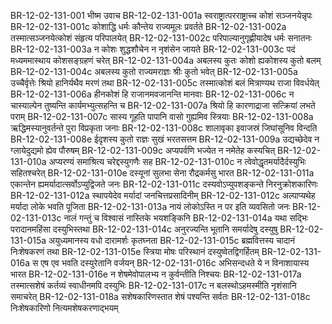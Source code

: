 BR-12-02-131-001  भीष्म उवाच
BR-12-02-131-001a स्वराष्ट्रात्परराष्ट्राच्च कोशं सञ्जनयेन्नृपः
BR-12-02-131-001c कोशाद्धि धर्मः कौन्तेय राज्यमूलः प्रवर्तते
BR-12-02-131-002a तस्मात्सञ्जनयेत्कोशं संहृत्य परिपालयेत्
BR-12-02-131-002c परिपाल्यानुगृह्णीयादेष धर्मः सनातनः
BR-12-02-131-003a न कोशः शुद्धशौचेन न नृशंसेन जायते
BR-12-02-131-003c पदं मध्यममास्थाय कोशसङ्ग्रहणं चरेत्
BR-12-02-131-004a अबलस्य कुतः कोशो ह्यकोशस्य कुतो बलम्
BR-12-02-131-004c अबलस्य कुतो राज्यमराज्ञः श्रीः कुतो भवेत्
BR-12-02-131-005a उच्चैर्वृत्तेः श्रियो हानिर्यथैव मरणं तथा
BR-12-02-131-005c तस्मात्कोशं बलं मित्राण्यथ राजा विवर्धयेत्
BR-12-02-131-006a हीनकोशं हि राजानमवजानन्ति मानवाः
BR-12-02-131-006c न चास्याल्पेन तुष्यन्ति कार्यमभ्युत्सहन्ति च
BR-12-02-131-007a श्रियो हि कारणाद्राजा सत्क्रियां लभते पराम्
BR-12-02-131-007c सास्य गूहति पापानि वासो गुह्यमिव स्त्रियाः
BR-12-02-131-008a ऋद्धिमस्यानुवर्तन्ते पुरा विप्रकृता जनाः
BR-12-02-131-008c शालावृका इवाजस्रं जिघांसूनिव विन्दति
BR-12-02-131-008e ईदृशस्य कुतो राज्ञः सुखं भरतसत्तम
BR-12-02-131-009a उद्यच्छेदेव न ग्लायेदुद्यमो ह्येव पौरुषम्
BR-12-02-131-009c अप्यपर्वणि भज्येत न नमेतेह कस्यचित्
BR-12-02-131-010a अप्यरण्यं समाश्रित्य चरेद्दस्युगणैः सह
BR-12-02-131-010c न त्वेवोद्धृतमर्यादैर्दस्युभिः सहितश्चरेत्
BR-12-02-131-010e दस्यूनां सुलभा सेना रौद्रकर्मसु भारत
BR-12-02-131-011a एकान्तेन ह्यमर्यादात्सर्वोऽप्युद्विजते जनः
BR-12-02-131-011c दस्यवोऽप्युपशङ्कन्ते निरनुक्रोशकारिणः
BR-12-02-131-012a स्थापयेदेव मर्यादां जनचित्तप्रसादिनीम्
BR-12-02-131-012c अल्पाप्यथेह मर्यादा लोके भवति पूजिता
BR-12-02-131-013a नायं लोकोऽस्ति न पर इति व्यवसितो जनः
BR-12-02-131-013c नालं गन्तुं च विश्वासं नास्तिके भयशङ्किनि
BR-12-02-131-014a यथा सद्भिः परादानमहिंसा दस्युभिस्तथा
BR-12-02-131-014c अनुरज्यन्ति भूतानि समर्यादेषु दस्युषु
BR-12-02-131-015a अयुध्यमानस्य वधो दारामर्शः कृतघ्नता
BR-12-02-131-015c ब्रह्मवित्तस्य चादानं निःशेषकरणं तथा
BR-12-02-131-015e स्त्रिया मोषः परिस्थानं दस्युष्वेतद्विगर्हितम्
BR-12-02-131-016a स एष एव भवति दस्युरेतानि वर्जयन्
BR-12-02-131-016c अभिसन्दधते ये न विनाशायास्य भारत
BR-12-02-131-016e न शेषमेवोपालभ्य न कुर्वन्तीति निश्चयः
BR-12-02-131-017a तस्मात्सशेषं कर्तव्यं स्वाधीनमपि दस्युभिः
BR-12-02-131-017c न बलस्थोऽहमस्मीति नृशंसानि समाचरेत्
BR-12-02-131-018a सशेषकारिणस्तात शेषं पश्यन्ति सर्वतः
BR-12-02-131-018c निःशेषकारिणो नित्यमशेषकरणाद्भयम्

